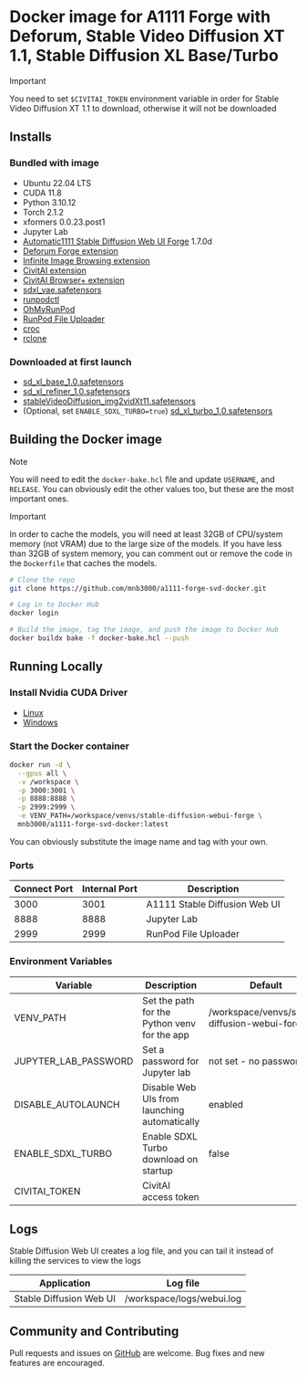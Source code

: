 # Docker image for A1111 Forge with Deforum, Stable Video Diffusion XT 1.1, Stable Diffusion XL Base/Turbo

> [!IMPORTANT]
> You need to set `$CIVITAI_TOKEN` environment variable in order for Stable Video Diffusion XT 1.1 to download,
> otherwise it will not be downloaded

## Installs

### Bundled with image

-   Ubuntu 22.04 LTS
-   CUDA 11.8
-   Python 3.10.12
-   Torch 2.1.2
-   xformers 0.0.23.post1
-   Jupyter Lab
-   [Automatic1111 Stable Diffusion Web UI Forge](https://github.com/lllyasviel/stable-diffusion-webui-forge) 1.7.0d
-   [Deforum Forge extension](https://github.com/deforum-art/sd-forge-deforum)
-   [Infinite Image Browsing extension](https://github.com/zanllp/sd-webui-infinite-image-browsing)
-   [CivitAI extension](https://github.com/civitai/sd_civitai_extension)
-   [CivitAI Browser+ extension](https://github.com/BlafKing/sd-civitai-browser-plus)
-   [sdxl_vae.safetensors](https://huggingface.co/madebyollin/sdxl-vae-fp16-fix/resolve/main/sdxl_vae.safetensors)
-   [runpodctl](https://github.com/runpod/runpodctl)
-   [OhMyRunPod](https://github.com/kodxana/OhMyRunPod)
-   [RunPod File Uploader](https://github.com/kodxana/RunPod-FilleUploader)
-   [croc](https://github.com/schollz/croc)
-   [rclone](https://rclone.org/)

### Downloaded at first launch

-   [sd_xl_base_1.0.safetensors](https://huggingface.co/stabilityai/stable-diffusion-xl-base-1.0/resolve/main/sd_xl_base_1.0.safetensors)
-   [sd_xl_refiner_1.0.safetensors](https://huggingface.co/stabilityai/stable-diffusion-xl-refiner-1.0/resolve/main/sd_xl_refiner_1.0.safetensors)
-   [stableVideoDiffusion_img2vidXt11.safetensors](https://civitai.com/models/207992)
-   (Optional, set `ENABLE_SDXL_TURBO=true`) [sd_xl_turbo_1.0.safetensors](https://huggingface.co/stabilityai/sdxl-turbo/resolve/main/sd_xl_turbo_1.0.safetensors)

<!-- ## Available on RunPod -->
<!---->
<!-- This image is designed to work on [RunPod](https://runpod.io?ref=2xxro4sy). -->
<!-- You can use my custom [RunPod template](https://runpod.io/console/gpu-cloud?template=ts8ze6urzh&ref=2xxro4sy) -->
<!-- to launch it on RunPod. -->

## Building the Docker image

> [!NOTE]
> You will need to edit the `docker-bake.hcl` file and update `USERNAME`,
> and `RELEASE`. You can obviously edit the other values too, but these
> are the most important ones.

> [!IMPORTANT]
> In order to cache the models, you will need at least 32GB of CPU/system
> memory (not VRAM) due to the large size of the models. If you have less
> than 32GB of system memory, you can comment out or remove the code in the
> `Dockerfile` that caches the models.

```bash
# Clone the repo
git clone https://github.com/mnb3000/a1111-forge-svd-docker.git

# Log in to Docker Hub
docker login

# Build the image, tag the image, and push the image to Docker Hub
docker buildx bake -f docker-bake.hcl --push
```

## Running Locally

### Install Nvidia CUDA Driver

-   [Linux](https://docs.nvidia.com/cuda/cuda-installation-guide-linux/index.html)
-   [Windows](https://docs.nvidia.com/cuda/cuda-installation-guide-microsoft-windows/index.html)

### Start the Docker container

```bash
docker run -d \
  --gpus all \
  -v /workspace \
  -p 3000:3001 \
  -p 8888:8888 \
  -p 2999:2999 \
  -e VENV_PATH=/workspace/venvs/stable-diffusion-webui-forge \
  mnb3000/a1111-forge-svd-docker:latest
```

You can obviously substitute the image name and tag with your own.

### Ports

| Connect Port | Internal Port | Description                   |
| ------------ | ------------- | ----------------------------- |
| 3000         | 3001          | A1111 Stable Diffusion Web UI |
| 8888         | 8888          | Jupyter Lab                   |
| 2999         | 2999          | RunPod File Uploader          |

### Environment Variables

| Variable             | Description                                  | Default                                       |
| -------------------- | -------------------------------------------- | --------------------------------------------- |
| VENV_PATH            | Set the path for the Python venv for the app | /workspace/venvs/stable-diffusion-webui-forge |
| JUPYTER_LAB_PASSWORD | Set a password for Jupyter lab               | not set - no password                         |
| DISABLE_AUTOLAUNCH   | Disable Web UIs from launching automatically | enabled                                       |
| ENABLE_SDXL_TURBO    | Enable SDXL Turbo download on startup        | false                                         |
| CIVITAI_TOKEN        | CivitAI access token                         |                                               |

## Logs

Stable Diffusion Web UI creates a log file, and you can tail it instead of
killing the services to view the logs

| Application             | Log file                  |
| ----------------------- | ------------------------- |
| Stable Diffusion Web UI | /workspace/logs/webui.log |

## Community and Contributing

Pull requests and issues on [GitHub](https://github.com/mnb3000/a1111-forge-svd-docker)
are welcome. Bug fixes and new features are encouraged.
